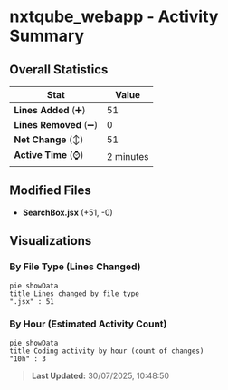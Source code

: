 # nxtqube_webapp - Activity Summary 

## Overall Statistics

| Stat                   | Value                                                             |
| ---------------------- | ----------------------------------------------------------------- |
| **Lines Added** (➕)   | 51                                          |
| **Lines Removed** (➖) | 0                                        |
| **Net Change** (↕)    | 51                |
| **Active Time** (⌚)   | 2 minutes |


## Modified Files
- **SearchBox.jsx** (+51, -0)

## Visualizations

### By File Type (Lines Changed)

```mermaid
pie showData
title Lines changed by file type
".jsx" : 51
```

### By Hour (Estimated Activity Count)

```mermaid
pie showData
title Coding activity by hour (count of changes)
"10h" : 3
```


> **Last Updated:** 30/07/2025, 10:48:50